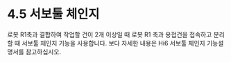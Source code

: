 # 4.5 서보툴 체인지

로봇 R1축과 결합하여 작업할 건이 2개 이상일 때 로봇 R1 축과 용접건을 접속하고 분리할 때 서보툴 체인지 기능을 사용합니다. 보다 자세한 내용은 Hi6 서보툴 체인지 기능설명서를 참고하십시오.
